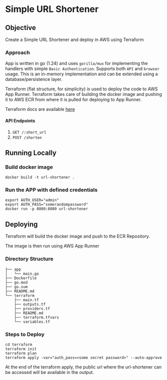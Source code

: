 # Simple URL Shortener

## Objective
Create a Simple URL Shortener and deploy in AWS using Terraform

### Approach
App is written in go (1.24) and uses `gorilla/mux` for implementing the handlers with simple `Basic Authentication`. Supports both `API` and `browser` usage. This is an in-memory implementation and can be extended using a database/persistence layer.

Terraform (flat structure, for simplicity) is used to deploy the code to AWS App Runner. Terraform takes care of building the docker image and pushing it to AWS ECR from where it is pulled for deploying to App Runner.

Terraform docs are available [here](./terraform/README.md)

#### API Endpoints
1. `GET /:short_url`
1. `POST /shorten`


## Running Locally

### Build docker image
`docker build -t url-shortener .`

### Run the APP with defined credentials
```
export AUTH_USER="admin"
export AUTH_PASS="somerandompassword"
docker run -p 8080:8080 url-shortener
```

## Deploying
Terraform will build the docker image and push to the ECR Repository.

The image is then run using AWS App Runner

### Directory Structure
```
├── app
│   └── main.go
├── Dockerfile
├── go.mod
├── go.sum
├── README.md
└── terraform
    ├── main.tf
    ├── outputs.tf
    ├── providers.tf
    ├── README.md
    ├── terraform.tfvars
    └── variables.tf

```

### Steps to Deploy
```
cd terraform
terraform init
terraform plan
terraform apply -var="auth_pass=<some secret password>" --auto-approve
```

At the end of the terraform apply, the public url where the url-shortener can be accessed will be available in the output.
